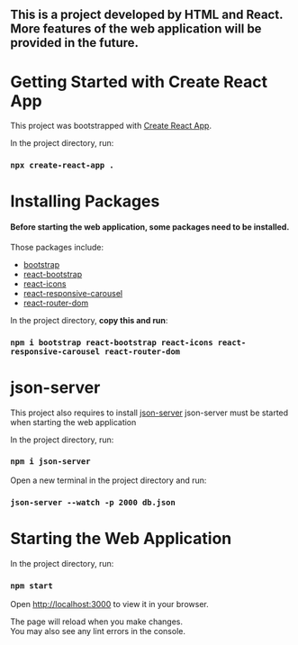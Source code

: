 ## This is a project developed by HTML and React. More features of the web application will be provided in the future.

# Getting Started with Create React App

This project was bootstrapped with [Create React App](https://github.com/facebook/create-react-app).


In the project directory, run:

### `npx create-react-app .`


# Installing Packages
#### Before starting the web application, some packages need to be installed.

Those packages include:
- [bootstrap](https://www.npmjs.com/package/bootstrap)
- [react-bootstrap](https://www.npmjs.com/package/react-bootstrap)
- [react-icons](https://www.npmjs.com/package/react-icons)
- [react-responsive-carousel](https://www.npmjs.com/package/react-responsive-carousel)
- [react-router-dom](https://www.npmjs.com/package/react-router-dom)

In the project directory, **copy this and run**:
### `npm i bootstrap react-bootstrap react-icons react-responsive-carousel react-router-dom`


# json-server 
This project also requires to install [json-server](https://www.npmjs.com/package/json-server)
json-server must be started when starting the web application

In the project directory, run:

### `npm i json-server`

Open a new terminal in the project directory and run:

### `json-server --watch -p 2000 db.json`


# Starting the Web Application

In the project directory, run:

### `npm start`

Open [http://localhost:3000](http://localhost:3000) to view it in your browser.

The page will reload when you make changes.\
You may also see any lint errors in the console.


